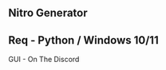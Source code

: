 Nitro Generator
----------------
Req - Python / Windows 10/11
----------------
GUI - On The Discord
